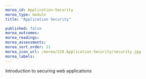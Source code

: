 ```yaml
---
morea_id: Application-Security
morea_type: module
title: "Application Security"

published: false
morea_outcomes: 
morea_readings: 
morea_assessments: 
morea_sort_order: 21
morea_icon_url: /morea/210.Application-Security/security.jpg
morea_labels: 
---
```


Introduction to securing web applications



